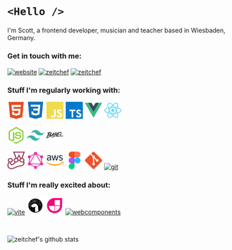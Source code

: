 # `<Hello />`

I'm Scott, a frontend developer, musician and teacher based in Wiesbaden, Germany.

### Get in touch with me:

[<img align="center" src="https://systemuicons.com/images/icons/chain.svg" alt="website" height="30" width="40" />][website]
[<img align="center" src="https://unpkg.com/simple-icons@v5/icons/twitter.svg" alt="zeitchef" height="30" width="40" />][twitter]
[<img align="center" src="https://unpkg.com/simple-icons@v5/icons/linkedin.svg" alt="zeitchef" height="30" width="40" />][linkedin]

### Stuff I'm regularly working with:

[<img src="https://github.com/devicons/devicon/blob/master/icons/html5/html5-plain.svg" alt="html5" width="40" height="40" />][html]
[<img src="https://github.com/devicons/devicon/blob/master/icons/css3/css3-plain.svg" alt="html5" width="40" height="40" />][css]
[<img src="https://github.com/devicons/devicon/blob/master/icons/javascript/javascript-plain.svg" alt="javascript" width="40" height="40" />][javascript]
[<img src="https://github.com/devicons/devicon/blob/master/icons/typescript/typescript-plain.svg" alt="typescript" width="40" height="40" />][typescript]
[<img src="https://github.com/devicons/devicon/blob/master/icons/vuejs/vuejs-original.svg" alt="vuejs" width="40" height="40" />][vue]
[<img src="https://github.com/devicons/devicon/blob/master/icons/react/react-original.svg" alt="react" width="40" height="40" />][react]
<!--[<img src="https://github.com/devicons/devicon/blob/master/icons/nuxtjs/nuxtjs-original.svg" alt="nuxtjs" width="40" height="40" />][nuxt]-->
[<img src="https://github.com/devicons/devicon/blob/master/icons/nodejs/nodejs-original.svg" alt="node" width="40" height="40" />][node]
[<img src="https://github.com/devicons/devicon/blob/master/icons/tailwindcss/tailwindcss-plain.svg" alt="tailwind" width="40" height="40" />][tailwind]
[<img src="https://github.com/devicons/devicon/blob/master/icons/babel/babel-plain.svg" alt="babel" width="40" height="40" />][babel]
<!--[<img src="https://github.com/devicons/devicon/blob/master/icons/webpack/webpack-original.svg" alt="webpack" width="40" height="40" />][webpack]-->
<!--[<img src="https://github.com/devicons/devicon/blob/master/icons/yarn/yarn-original.svg" alt="webpack" width="40" height="40" />][yarn]-->
[<img src="https://github.com/devicons/devicon/blob/master/icons/jest/jest-plain.svg" alt="webpack" width="40" height="40" />][jest]
[<img src="https://github.com/devicons/devicon/blob/master/icons/graphql/graphql-plain.svg" alt="webpack" width="40" height="40" />][graphql]
[<img src="https://github.com/devicons/devicon/blob/master/icons/amazonwebservices/amazonwebservices-original-wordmark.svg" alt="aws" width="40" height="40" />][aws]
[<img src="https://github.com/devicons/devicon/blob/master/icons/figma/figma-original.svg" alt="figma" width="40" height="40" />][figma]
[<img src="https://github.com/devicons/devicon/blob/master/icons/git/git-original.svg" alt="git" width="40" height="40" />][git]
[<img src="https://upload.wikimedia.org/wikipedia/commons/3/3a/Neovim-mark.svg" alt="git" width="40" height="40" />][neovim]

### Stuff I'm really excited about:

[<img src="https://github.com/vitejs/vite/blob/main/docs/public/logo.svg" alt="vite" width="40" height="40" />][vite]
[<img src="https://github.com/devicons/devicon/blob/master/icons/denojs/denojs-original.svg" alt="deno" width="40" height="40" />][deno]
[<img src="https://github.com/devicons/devicon/blob/master/icons/jamstack/jamstack-original.svg" alt="jamstack" height="40" />][jamstack]
[<img src="https://avatars3.githubusercontent.com/u/1905708?s=280&v=4" alt="webcomponents" height="40" width="40" />][webcomponents]

<br />

![zeitchef's github stats](https://github-readme-stats.vercel.app/api?username=zeitchef&show_icons=true&count_private=true&theme=nord)

[website]: https://scottvoyles.com
[twitter]: https://twitter.com/zeitchef
[linkedin]: https://www.linkedin.com/in/zeitchef/
[11ty]: https://www.11ty.dev/
[node]: https://nodejs.org
[babel]: https://babeljs.io/
[javascript]: https://developer.mozilla.org/en-US/docs/Web/JavaScript
[html]: https://www.w3.org/html/
[css]: https://developer.mozilla.org/en-US/docs/Web/CSS
[vue]: https://vuejs.org
[nuxt]: https://nuxtjs.org/
[tailwind]: https://tailwindcss.com/
[webpack]: https://webpack.js.org
[git]: https://git-scm.com/
[figma]: https://www.figma.com/
[jest]: https://jestjs.io/
[aws]: https://aws.amazon.com/
[neovim]: https://neovim.io/
[yarn]: https://yarnpkg.com/
[graphql]: https://graphql.org/
[vite]: https://vitejs.dev/
[deno]: https://deno.land/
[jamstack]: https://jamstack.org/
[webcomponents]: https://www.webcomponents.org/
[react]: https://reactjs.org/
[typescript]: https://www.typescriptlang.org
